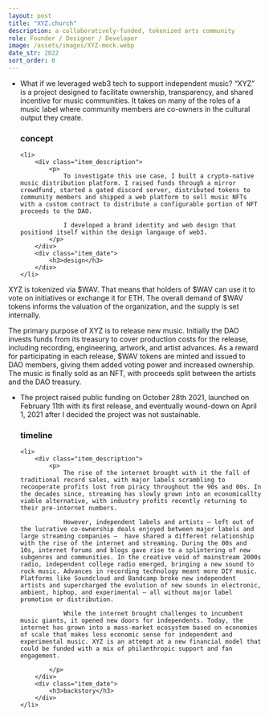 ```yaml
---
layout: post
title: "XYZ.church"
description: a collaboratively-funded, tokenized arts community
role: Founder / Designer / Developer
image: /assets/images/XYZ-mock.webp
date_str: 2022
sort_order: 0
---
```


<ul class="article-list">
    <li class="home__title-block">
        <div class="item_description">
            <p>
                What if we leveraged web3 tech to support independent music? “XYZ” is a project designed to facilitate ownership, transparency, and shared incentive for music communities. It takes on many of the roles of a music label where community members are co-owners in the cultural output they create.
            </p>
        </div>
        <div class="item_date">
            <h3>concept</h3>
        </div>
    </li>

    <li>
        <div class="item_description">
            <p>
                To investigate this use case, I built a crypto-native music distribution platform. I raised funds through a mirror crowdfund, started a gated discord server, distributed tokens to community members and shipped a web platform to sell music NFTs with a custom contract to distribute a configurable portion of NFT proceeds to the DAO.

                I developed a brand identity and web design that positiond itself within the design langauge of web3.
            </p>
        </div>
        <div class="item_date">
            <h3>design</h3>
        </div>
    </li>
</ul>

XYZ is tokenized via $WAV. That means that holders of $WAV can use it to vote on initiatives or exchange it for ETH. The overall demand of $WAV tokens informs the valuation of the organization, and the supply is set internally.

The primary purpose of XYZ is to release new music. Initially the DAO invests funds from its treasury to cover production costs for the release, including recording, engineering, artwork, and artist advances. As a reward for participating in each release, $WAV tokens are minted and issued to DAO members, giving them added voting power and increased ownership. The music is finally sold as an NFT, with proceeds split between the artists and the DAO treasury. 


<ul class="article-list">
    <li class="home__title-block">
        <div class="item_description">
            <p>
                The project raised public funding on October 28th 2021, launched on February 11th with its first release, and eventually wound-down on April 1, 2021 after I decided the project was not sustainable. 
            </p>
        </div>
        <div class="item_date">
            <h3>timeline</h3>
        </div>
    </li>

    <li>
        <div class="item_description">
            <p>
                The rise of the internet brought with it the fall of traditional record sales, with major labels scrambling to recooperate profits lost from piracy throughout the 90s and 00s. In the decades since, streaming has slowly grown into an economicallty viable alternative, with industry profits recently returning to their pre-internet numbers.

                However, independent labels and artists — left out of the lucrative co-ownership deals enjoyed between major labels and large streaming companies —  have shared a different relationship with the rise of the internet and streaming. During the 00s and 10s, internet forums and blogs gave rise to a splintering of new subgenres and communities. In the creative void of mainstream 2000s radio, independent college radio emerged, bringing a new sound to rock music. Advances in recording technology meant more DIY music. Platforms like Soundcloud and Bandcamp broke new independent artists and supercharged the evolution of new sounds in electronic, ambient, hiphop, and experimental — all without major label promotion or distribution.

                While the internet brought challenges to incumbent music giants, it opened new doors for independents. Today, the internet has grown into a mass-market ecosystem based on economies of scale that makes less economic sense for independent and experimental music. XYZ is an attempt at a new financial model that could be funded with a mix of philanthropic support and fan engagement.

            </p>
        </div>
        <div class="item_date">
            <h3>backstory</h3>
        </div>
    </li>
</ul>